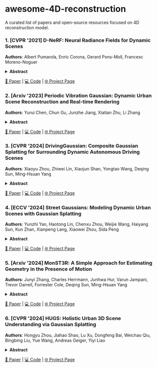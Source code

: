 # awesome-4D-reconstruction

A curated list of papers and open-source resources focused on 4D reconstruction model. 

### 1. [CVPR '2021] D-NeRF: Neural Radiance Fields for Dynamic Scenes
**Authors**: Albert Pumarola, Enric Corona, Gerard Pons-Moll, Francesc Moreno-Noguer
<details span>
<summary><b>Abstract</b></summary>
  Neural rendering techniques combining machine learning with geometric reasoning have arisen as one of the most promising approaches for synthesizing novel views of a scene from a sparse set of images. Among these, stands out the Neural radiance fields (NeRF), which trains a deep network to map 5D input coordinates (representing spatial location and viewing direction) into a volume density and view-dependent emitted radiance. However, despite achieving an unprecedented level of photorealism on the generated images, NeRF is only applicable to static scenes, where the same spatial location can be queried from different images. In this paper we introduce D-NeRF, a method that extends neural radiance fields to a dynamic domain, allowing to reconstruct and render novel images of objects under rigid and non-rigid motions from a \emph{single} camera moving around the scene. For this purpose we consider time as an additional input to the system, and split the learning process in two main stages: one that encodes the scene into a canonical space and another that maps this canonical representation into the deformed scene at a particular time. Both mappings are simultaneously learned using fully-connected networks. Once the networks are trained, D-NeRF can render novel images, controlling both the camera view and the time variable, and thus, the object movement. We demonstrate the effectiveness of our approach on scenes with objects under rigid, articulated and non-rigid motions.
</details>

  [📄 Paper](https://arxiv.org/pdf/2011.13961) | [💻 Code](https://github.com/albertpumarola/D-NeRF) | [🌐 Project Page](https://www.albertpumarola.com/research/D-NeRF/index.html)  


### 2. [Arxiv '2023] Periodic Vibration Gaussian: Dynamic Urban Scene Reconstruction and Real-time Rendering
**Authors**: Yurui Chen, Chun Gu, Junzhe Jiang, Xiatian Zhu, Li Zhang
<details span>
<summary><b>Abstract</b></summary>
  Modeling dynamic, large-scale urban scenes is challenging due to their highly intricate geometric structures and unconstrained dynamics in both space and time. Prior methods often employ high-level architectural priors, separating static and dynamic elements, resulting in suboptimal capture of their synergistic interactions. To address this challenge, we present a unified representation model, called Periodic Vibration Gaussian (PVG). PVG builds upon the efficient 3D Gaussian splatting technique, originally designed for static scene representation, by introducing periodic vibration-based temporal dynamics. This innovation enables PVG to elegantly and uniformly represent the characteristics of various objects and elements in dynamic urban scenes. To enhance temporally coherent and large scene representation learning with sparse training data, we introduce a novel temporal smoothing mechanism and a position-aware adaptive control strategy respectively. Extensive experiments on Waymo Open Dataset and KITTI benchmarks demonstrate that PVG surpasses state-of-the-art alternatives in both reconstruction and novel view synthesis for both dynamic and static scenes. Notably, PVG achieves this without relying on manually labeled object bounding boxes or expensive optical flow estimation. Moreover, PVG exhibits 900-fold acceleration in rendering over the best alternative.
</details>

  [📄 Paper](https://arxiv.org/pdf/2311.18561) | [💻 Code](https://github.com/fudan-zvg/PVG) | [🌐 Project Page](https://fudan-zvg.github.io/PVG/)  


### 3. [CVPR '2024] DrivingGaussian: Composite Gaussian Splatting for Surrounding Dynamic Autonomous Driving Scenes
**Authors**: Xiaoyu Zhou, Zhiwei Lin, Xiaojun Shan, Yongtao Wang, Deqing Sun, Ming-Hsuan Yang
<details span>
<summary><b>Abstract</b></summary>
  We present DrivingGaussian, an efficient and effective framework for surrounding dynamic autonomous driving scenes. For complex scenes with moving objects, we first sequentially and progressively model the static background of the entire scene with incremental static 3D Gaussians. We then leverage a composite dynamic Gaussian graph to handle multiple moving objects, individually reconstructing each object and restoring their accurate positions and occlusion relationships within the scene. We further use a LiDAR prior for Gaussian Splatting to reconstruct scenes with greater details and maintain panoramic consistency. DrivingGaussian outperforms existing methods in dynamic driving scene reconstruction and enables photorealistic surround-view synthesis with high-fidelity and multi-camera consistency.
</details>

  [📄 Paper](https://arxiv.org/abs/2312.07920) | [💻 Code](https://github.com/VDIGPKU/DrivingGaussian) | [🌐 Project Page](https://pkuvdig.github.io/DrivingGaussian/)  


### 4. [ECCV '2024] Street Gaussians: Modeling Dynamic Urban Scenes with Gaussian Splatting
**Authors**: Yunzhi Yan, Haotong Lin, Chenxu Zhou, Weijie Wang, Haiyang Sun, Kun Zhan, Xianpeng Lang, Xiaowei Zhou, Sida Peng
<details span>
<summary><b>Abstract</b></summary>
  This paper aims to tackle the problem of modeling dynamic urban streets for autonomous driving scenes. Recent methods extend NeRF by incorporating tracked vehicle poses to animate vehicles, enabling photo-realistic view synthesis of dynamic urban street scenes. However, significant limitations are their slow training and rendering speed. We introduce Street Gaussians, a new explicit scene representation that tackles these limitations. Specifically, the dynamic urban scene is represented as a set of point clouds equipped with semantic logits and 3D Gaussians, each associated with either a foreground vehicle or the background. To model the dynamics of foreground object vehicles, each object point cloud is optimized with optimizable tracked poses, along with a 4D spherical harmonics model for the dynamic appearance. The explicit representation allows easy composition of object vehicles and background, which in turn allows for scene editing operations and rendering at 135 FPS (1066 × 1600 resolution) within half an hour of training. The proposed method is evaluated on multiple challenging benchmarks, including KITTI and Waymo Open datasets. Experiments show that the proposed method consistently outperforms state-of-the-art methods across all datasets.
</details>

  [📄 Paper](https://arxiv.org/pdf/2401.01339) | [💻 Code](https://github.com/zju3dv/street_gaussians) | [🌐 Project Page](https://zju3dv.github.io/street_gaussians/)  



### 5. [Arxiv '2024] MonST3R: A Simple Approach for Estimating Geometry in the Presence of Motion
**Authors**: Junyi Zhang, Charles Herrmann, Junhwa Hur, Varun Jampani, Trevor Darrell, Forrester Cole, Deqing Sun, Ming-Hsuan Yang
<details span>
<summary><b>Abstract</b></summary>
  Estimating geometry from dynamic scenes, where objects move and deform over time, remains a core challenge in computer vision. Current approaches often rely on multi-stage pipelines or global optimizations that decompose the problem into subtasks, like depth and flow, leading to complex systems prone to errors. In this paper, we present Motion DUSt3R (MonST3R), a novel geometry-first approach that directly estimates per-timestep geometry from dynamic scenes. Our key insight is that by simply estimating a pointmap for each timestep, we can effectively adapt DUST3R's representation, previously only used for static scenes, to dynamic scenes. However, this approach presents a significant challenge: the scarcity of suitable training data, namely dynamic, posed videos with depth labels. Despite this, we show that by posing the problem as a fine-tuning task, identifying several suitable datasets, and strategically training the model on this limited data, we can surprisingly enable the model to handle dynamics, even without an explicit motion representation. Based on this, we introduce new optimizations for several downstream video-specific tasks and demonstrate strong performance on video depth and camera pose estimation, outperforming prior work in terms of robustness and efficiency. Moreover, MonST3R shows promising results for primarily feed-forward 4D reconstruction.
</details>

  [📄 Paper](https://arxiv.org/pdf/2410.03825) | [💻 Code](https://github.com/Junyi42/monst3r) | [🌐 Project Page](https://monst3r-project.github.io/)  


### 6. [CVPR '2024] HUGS: Holistic Urban 3D Scene Understanding via Gaussian Splatting
**Authors**: Hongyu Zhou, Jiahao Shao, Lu Xu, Dongfeng Bai, Weichao Qiu, Bingbing Liu, Yue Wang, Andreas Geiger, Yiyi Liao
<details span>
<summary><b>Abstract</b></summary>
  Holistic understanding of urban scenes based on RGB images is a challenging yet important problem. It encompasses understanding both the geometry and appearance to enable novel view synthesis, parsing semantic labels, and tracking moving objects. Despite considerable progress, existing approaches often focus on specific aspects of this task and require additional inputs such as LiDAR scans or manually annotated 3D bounding boxes. In this paper, we introduce a novel pipeline that utilizes 3D Gaussian Splatting for holistic urban scene understanding. Our main idea involves the joint optimization of geometry, appearance, semantics, and motion using a combination of static and dynamic 3D Gaussians, where moving object poses are regularized via physical constraints. Our approach offers the ability to render new viewpoints in real-time, yielding 2D and 3D semantic information with high accuracy, and reconstruct dynamic scenes, even in scenarios where 3D bounding box detection are highly noisy. Experimental results on KITTI, KITTI-360, and Virtual KITTI 2 demonstrate the effectiveness of our approach.
</details>

  [📄 Paper](https://arxiv.org/pdf/2403.12722) | [💻 Code](https://github.com/hyzhou404/HUGS) | [🌐 Project Page](https://xdimlab.github.io/hugs_website/)  



